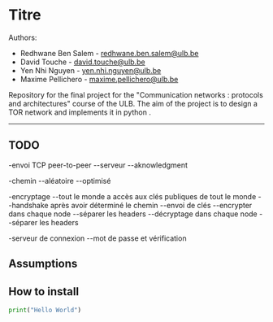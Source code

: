# Titre

Authors: 
- Redhwane Ben Salem - redhwane.ben.salem@ulb.be 
- David Touche - david.touche@ulb.be 
- Yen Nhi Nguyen - yen.nhi.nguyen@ulb.be 
- Maxime Pellichero - maxime.pellichero@ulb.be   

Repository for the final project for the "Communication networks : protocols and architectures" course of the ULB. The aim of the project is to design a TOR network and implements it in python .  

* * *

## TODO
-envoi TCP peer-to-peer
  --serveur
  --aknowledgment

-chemin
  --aléatoire
  --optimisé



-encryptage
  --tout le monde a accès aux clés publiques de tout le monde
  --handshake après avoir déterminé le chemin
  --envoi de clés
  --encrypter dans chaque node
    --séparer les headers
  --décryptage dans chaque node
    --séparer les headers


-serveur de connexion
  --mot de passe et vérification




## Assumptions


## How to install



```python
print("Hello World")
```
